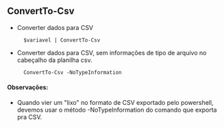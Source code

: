 ConvertTo-Csv
--------------


- Converter dados para CSV


		$variavel | ConvertTo-Csv



- Converter dados para CSV, sem informações de tipo de arquivo no cabeçalho da planilha csv.


		ConvertTo-Csv -NoTypeInformation



#### Observações: 


- Quando vier um "lixo" no formato de CSV exportado pelo powershell, devemos usar o método -NoTypeInformation do comando que exporta pra CSV.